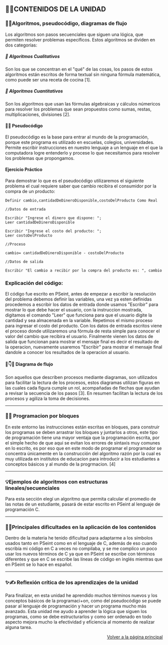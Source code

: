 ## 💾📝CONTENIDOS DE LA UNIDAD

### 🚪🧠Algoritmos, pseudocódigo, diagramas de flujo

Los algoritmos son pasos secuenciales que siguen una lógica, que permiten resolver problemas específicos.
Estos algoritmos se dividen en dos categorías: 

##### 🔡 Algoritmos Cualitativos

Son los que se concentran en el "qué" de las cosas, los pasos de estos algoritmos están escritos de forma textual sin ninguna fórmula matemática, como puede ser una receta de cocina [1].

##### 🔢 Algoritmos Cuantitativos

Son los algoritmos que usan las fórmulas algebraicas y cálculos númericos para resolver los problemas que sean propuestos como sumas, restas, multiplicaciones, divisiones [2].

#### 📝🧠 Pseudocódigo 

El pseudocódigo es la base para entrar al mundo de la programación, porque este programa es utilizado en escuelas, colegios, universidades. Permite escribir instrucciones en nuestro lenguaje a un lenguaje en el que la computadora logre entenderlo y procese lo que necesitamos para resolver los problemas que propongamos.

#### Ejercicio Práctico

Para demostrar lo que es el pseudocódigo utilizaremos el siguiente problema el cual requiere saber que cambio recibira el consumidor por la compra de un producto:
	
	Definir cambio,cantidadDeDineroDisponible,costoDelProducto Como Real
	
	//Datos de entrada
	
	Escribir "Ingrese el dinero que dispone: ";
	Leer cantidadDeDineroDisponible
	
	Escribir "Ingrese el costo del producto: ";
	Leer costoDelProducto
	
	//Proceso 
	
	cambio= cantidadDeDineroDisponible - costoDelProducto
	
	//Datos de salida
	
	Escribir "El cambio a recibir por la compra del producto es: ", cambio
	

### Explicación del código:

El código fue escrito en PSeint, antes de empezar a escribir la resolución del problema debemos definir las variables, una vez ya esten definidas procedemos a escribir los datos de entrada donde usamos "Escribir" para mostrar lo que debe hacer el usuario, con la instruccion mostrada, digitamos el comando "Leer" que funciona para que el usuario digite la cantidad y sea almacenada en la variable. Repetimos el mismo proceso para ingresar el costo del producto. Con los datos de entrada escritos viene el proceso donde utilizaremos una fórmula de resta simple para conocer el valor del cambio que recibira el usuario. Finalmente vienen los datos de salida que funcionan para mostrar el mensaje final es decir el resultado de la operacion, nuevamente usaremos "Escribir" para mostrar el mensaje final dandole a conocer los resultados de la operacion al usuario.



#### 💠👇🌊 Diagrama de flujo

Son aquellos que describen procesos mediante diagramas, son utilizados para facilitar la lectura de los procesos, estos diagramas utilizan figuras en las cuales cada figura cumple un rol, acompañadas de flechas que ayudan a revisar la secuencia de los pasos [3]. En resumen facilitan la lectura de los procesos y agiliza la toma de decisiones. 

---

### 🦺🧱 Programacion por bloques 

En este entorno las instrucciones están escritas en bloques, para construir los programas se deben arrastrar los bloques y juntarlos a otros, este tipo de programación tiene una mayor ventaja que la programación escrita, por el simple hecho de que aqui se evitan los errores de sintaxis muy comunes en lo escrito, es por eso que en este modo de programar el programador se concentra únicamente en la construcción del algoritmo razón por la cual es muy utilizada en institutos de educacion para introducir a los estudiantes a conceptos básicos y al mundo de la progrmacion. [4]



---

### 💡Ejemplos de algoritmos con estructuras lineales/secuenciales

Para esta sección elegí un algoritmo que permita calcular el promedio de las notas de un estudiante, pasará de estar escrito en PSeint al lenguaje de programación C.





---

### 🤔🛑Principales dificultades en la aplicación de los contenidos

Dentro de la materia he tenido dificultad para adaptarme a los símbolos usados tanto en PSeint como en el lenguaje de C, además de eso cuando escribía mi código en C a veces no compilaba, y se me complico un poco usar los nuevos términos de C ya que en PSeint se escribe con términos diferentes y que en C se escribe las líneas de código en inglés mientras que en PSeint se lo hace en español.

---


### ✨✍️ Reflexión crítica de los aprendizajes de la unidad

Para finalizar, en esta unidad he aprendido muchos términos nuevos y los conceptos básicos de la programaci+on, como del pseudocódigo se puede pasar al lenguaje de programación y hacer un programa mucho más avanzado. Esta unidad me ayudo a aprender la lógica que siguen los programas, como se debe estructurarlos y como ser ordenado en todo aspecto mejora mucho la efectividad y eficiencia al momento de realizar alguna tarea.

<p align="right">
  <a href="index.md">Volver a la página principal</a>
</p>

